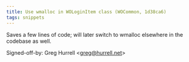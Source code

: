 ```yaml
---
title: Use wmalloc in WOLoginItem class (WOCommon, 1d38ca6)
tags: snippets
---
```


Saves a few lines of code; will later switch to wmalloc elsewhere in the codebase as well.

Signed-off-by: Greg Hurrell &lt;greg@hurrell.net&gt;
